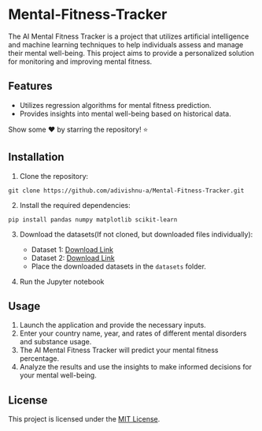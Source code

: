 # Mental-Fitness-Tracker

The AI Mental Fitness Tracker is a project that utilizes artificial intelligence and machine learning techniques to help individuals assess and manage their mental well-being. This project aims to provide a personalized solution for monitoring and improving mental fitness.

## Features

- Utilizes regression algorithms for mental fitness prediction.
- Provides insights into mental well-being based on historical data.

Show some ❤️ by starring the repository! ⭐

## Installation

1. Clone the repository:
```shell
git clone https://github.com/adivishnu-a/Mental-Fitness-Tracker.git
```

2. Install the required dependencies:
```shell
pip install pandas numpy matplotlib scikit-learn
```

3. Download the datasets(If not cloned, but downloaded files individually):
   - Dataset 1: [Download Link](https://github.com/adivishnu-a/Mental-Fitness-Tracker/blob/main/datasets/mental-and-substance-use-as-share-of-disease.csv)
   - Dataset 2: [Download Link](https://github.com/adivishnu-a/Mental-Fitness-Tracker/blob/main/datasets/prevalence-by-mental-and-substance-use-disorder.csv)
   - Place the downloaded datasets in the `datasets` folder.

4. Run the Jupyter notebook

## Usage

1. Launch the application and provide the necessary inputs.
2. Enter your country name, year, and rates of different mental disorders and substance usage.
3. The AI Mental Fitness Tracker will predict your mental fitness percentage.
4. Analyze the results and use the insights to make informed decisions for your mental well-being.

## License

This project is licensed under the [MIT License](LICENSE).

